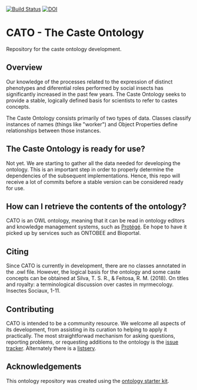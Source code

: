 [![Build Status](https://travis-ci.org/tsrsilva/caste-ontology.svg?branch=master)](https://travis-ci.org/tsrsilva/caste-ontology)
[![DOI](https://zenodo.org/badge/13996/tsrsilva/caste-ontology.svg)](https://zenodo.org/badge/latestdoi/13996/tsrsilva/caste-ontology)

# CATO - The Caste Ontology

Repository for the caste ontology development.

## Overview

Our knowledge of the processes related to the expression of distinct phenotypes and diferential roles performed by social insects has significantly increased in the past few years. The Caste Ontology seeks to provide a stable, logically defined basis for scientists to refer to castes concepts.

The Caste Ontology consists primarily of two types of data. Classes classify instances of names (things like "worker") and Object Properties define relationships between those instances.

## The Caste Ontology is ready for use?

Not yet. We are starting to gather all the data needed for developing the ontology. This is an important step in order to properly determine the dependencies of the subsequent implementations. Hence, this repo will receive a lot of commits before a stable version can be considered ready for use.

## How can I retrieve the contents of the ontology?

CATO is an OWL ontology, meaning that it can be read in ontology editors and knowledge management systems, such as [Protégé][1]. Ee hope to have it picked up by services such as ONTOBEE and Bioportal.

## Citing

Since CATO is currently in development, there are no classes annotated in the .owl file. However, the logical basis for the ontology and some caste concepts can be obtained at Silva, T. S. R., & Feitosa, R. M. (2018). On titles and royalty: a terminological discussion over castes in myrmecology. Insectes Sociaux, 1-11.

## Contributing

CATO is intended to be a community resource.  We welcome all aspects of its development, from assisting in its curation to helping to apply it practically.  The most straightforwad mechanism for asking questions, reporting problems, or requesting additions to the ontology is the [issue tracker][2].  Alternately there is a [listserv][3].

## Acknowledgements

This ontology repository was created using the [ontology starter kit][4].

[1]: http://protege.stanford.edu/
[2]: https://github.com/tsrsilva/caste-ontology/issues
[3]: https://groups.google.com/forum/#!forum/cato-discuss
[4]: https://github.com/INCATools/ontology-starter-kit

